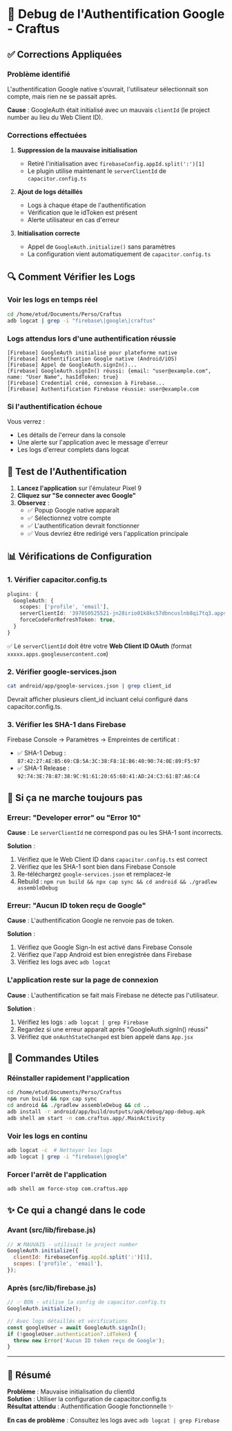 # 🐛 Debug de l'Authentification Google - Craftus

## ✅ Corrections Appliquées

### Problème identifié
L'authentification Google native s'ouvrait, l'utilisateur sélectionnait son compte, mais rien ne se passait après.

**Cause** : GoogleAuth était initialisé avec un mauvais `clientId` (le project number au lieu du Web Client ID).

### Corrections effectuées

1. **Suppression de la mauvaise initialisation**
   - Retiré l'initialisation avec `firebaseConfig.appId.split(':')[1]`
   - Le plugin utilise maintenant le `serverClientId` de `capacitor.config.ts`

2. **Ajout de logs détaillés**
   - Logs à chaque étape de l'authentification
   - Vérification que le idToken est présent
   - Alerte utilisateur en cas d'erreur

3. **Initialisation correcte**
   - Appel de `GoogleAuth.initialize()` sans paramètres
   - La configuration vient automatiquement de `capacitor.config.ts`

## 🔍 Comment Vérifier les Logs

### Voir les logs en temps réel

```bash
cd /home/etud/Documents/Perso/Craftus
adb logcat | grep -i "firebase\|google\|craftus"
```

### Logs attendus lors d'une authentification réussie

```
[Firebase] GoogleAuth initialisé pour plateforme native
[Firebase] Authentification Google native (Android/iOS)
[Firebase] Appel de GoogleAuth.signIn()...
[Firebase] GoogleAuth.signIn() réussi: {email: "user@example.com", name: "User Name", hasIdToken: true}
[Firebase] Credential créé, connexion à Firebase...
[Firebase] Authentification Firebase réussie: user@example.com
```

### Si l'authentification échoue

Vous verrez :
- Les détails de l'erreur dans la console
- Une alerte sur l'application avec le message d'erreur
- Les logs d'erreur complets dans logcat

## 🧪 Test de l'Authentification

1. **Lancez l'application** sur l'émulateur Pixel 9
2. **Cliquez sur "Se connecter avec Google"**
3. **Observez** :
   - ✅ Popup Google native apparaît
   - ✅ Sélectionnez votre compte
   - ✅ L'authentification devrait fonctionner
   - ✅ Vous devriez être redirigé vers l'application principale

## 📊 Vérifications de Configuration

### 1. Vérifier capacitor.config.ts

```typescript
plugins: {
  GoogleAuth: {
    scopes: ['profile', 'email'],
    serverClientId: '397850525521-jn28irio01k8kc57dbncuslnb8qi7tq3.apps.googleusercontent.com',
    forceCodeForRefreshToken: true,
  }
}
```

✅ Le `serverClientId` doit être votre **Web Client ID OAuth** (format `xxxxx.apps.googleusercontent.com`)

### 2. Vérifier google-services.json

```bash
cat android/app/google-services.json | grep client_id
```

Devrait afficher plusieurs client_id incluant celui configuré dans capacitor.config.ts.

### 3. Vérifier les SHA-1 dans Firebase

Firebase Console → Paramètres → Empreintes de certificat :
- ✅ SHA-1 Debug : `87:42:27:AE:B5:69:CB:5A:3C:38:F8:1E:B6:40:90:74:0E:89:F5:97`
- ✅ SHA-1 Release : `92:74:3E:78:87:38:9C:91:61:20:65:60:41:AD:24:C3:61:B7:A6:C4`

## 🔧 Si ça ne marche toujours pas

### Erreur: "Developer error" ou "Error 10"

**Cause** : Le `serverClientId` ne correspond pas ou les SHA-1 sont incorrects.

**Solution** :
1. Vérifiez que le Web Client ID dans `capacitor.config.ts` est correct
2. Vérifiez que les SHA-1 sont bien dans Firebase Console
3. Re-téléchargez `google-services.json` et remplacez-le
4. Rebuild : `npm run build && npx cap sync && cd android && ./gradlew assembleDebug`

### Erreur: "Aucun ID token reçu de Google"

**Cause** : L'authentification Google ne renvoie pas de token.

**Solution** :
1. Vérifiez que Google Sign-In est activé dans Firebase Console
2. Vérifiez que l'app Android est bien enregistrée dans Firebase
3. Vérifiez les logs avec `adb logcat`

### L'application reste sur la page de connexion

**Cause** : L'authentification se fait mais Firebase ne détecte pas l'utilisateur.

**Solution** :
1. Vérifiez les logs : `adb logcat | grep Firebase`
2. Regardez si une erreur apparaît après "GoogleAuth.signIn() réussi"
3. Vérifiez que `onAuthStateChanged` est bien appelé dans `App.jsx`

## 📱 Commandes Utiles

### Réinstaller rapidement l'application

```bash
cd /home/etud/Documents/Perso/Craftus
npm run build && npx cap sync
cd android && ./gradlew assembleDebug && cd ..
adb install -r android/app/build/outputs/apk/debug/app-debug.apk
adb shell am start -n com.craftus.app/.MainActivity
```

### Voir les logs en continu

```bash
adb logcat -c  # Nettoyer les logs
adb logcat | grep -i "firebase\|google"
```

### Forcer l'arrêt de l'application

```bash
adb shell am force-stop com.craftus.app
```

## ✨ Ce qui a changé dans le code

### Avant (src/lib/firebase.js)

```javascript
// ❌ MAUVAIS - utilisait le project number
GoogleAuth.initialize({
  clientId: firebaseConfig.appId.split(':')[1],
  scopes: ['profile', 'email'],
});
```

### Après (src/lib/firebase.js)

```javascript
// ✅ BON - utilise la config de capacitor.config.ts
GoogleAuth.initialize();

// Avec logs détaillés et vérifications
const googleUser = await GoogleAuth.signIn();
if (!googleUser.authentication?.idToken) {
  throw new Error('Aucun ID token reçu de Google');
}
```

---

## 🎯 Résumé

**Problème** : Mauvaise initialisation du clientId  
**Solution** : Utiliser la configuration de capacitor.config.ts  
**Résultat attendu** : Authentification Google fonctionnelle ✨

**En cas de problème** : Consultez les logs avec `adb logcat | grep Firebase`

